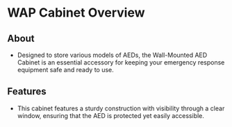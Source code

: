 # WAP Cabinet Overview

## About

- Designed to store various models of AEDs, the Wall-Mounted AED Cabinet is an essential accessory for keeping your emergency response equipment safe and ready to use.

## Features

- This cabinet features a sturdy construction with visibility through a clear window, ensuring that the AED is protected yet easily accessible.
